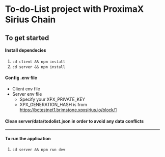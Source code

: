 # To-do-List project with ProximaX Sirius Chain

## To get started

#### Install dependecies

1. `cd client && npm install`
2. `cd server && npm install`

#### Config .env file

- Client env file
- Server env file
  - Specify your XPX_PRIVATE_KEY
  - XPX_GENERATION_HASH is from https://bctestnet1.brimstone.xpxsirius.io/block/1

#### Clean server/data/todolist.json in order to avoid any data conflicts
---
#### To run the application

1. `cd server && npm run dev`
